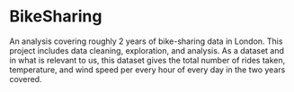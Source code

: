 # BikeSharing
An analysis covering roughly 2 years of bike-sharing data in London. This project includes data cleaning, exploration, and analysis.
As a dataset and in what is relevant to us, this dataset gives the total number of rides taken, temperature, and wind speed per every hour of
every day in the two years covered. 
